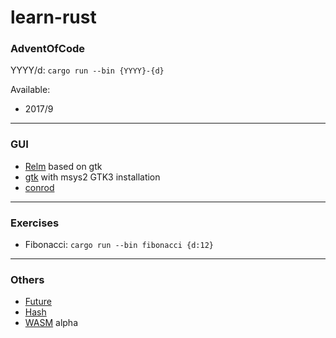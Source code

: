 # learn-rust


### AdventOfCode

YYYY/d: `cargo run --bin {YYYY}-{d}`

Available:
- 2017/9

---

### GUI

- [Relm](https://github.com/antoyo/relm) based on gtk
- [gtk](https://gtk-rs.org/) with msys2 GTK3 installation
- [conrod](https://github.com/PistonDevelopers/conrod)

---

### Exercises

- Fibonacci: `cargo run --bin fibonacci {d:12}`

---

### Others

- [Future](https://github.com/msyfls123/learn-rust/tree/future)
- [Hash](https://github.com/msyfls123/learn-rust/tree/hash)
- [WASM](https://github.com/msyfls123/learn-rust/tree/wasm) alpha
